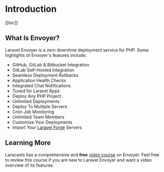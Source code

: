 # Introduction

[[toc]]

## What Is Envoyer?

Laravel Envoyer is a zero downtime deployment service for PHP. Some highlights of Envoyer's features include:

- GitHub, GitLab & Bitbucket Integration
- GitLab Self-Hosted Integration
- Seamless Deployment Rollbacks
- Application Health Checks
- Integrated Chat Notifications
- Tuned for Laravel Apps
- Deploy Any PHP Project
- Unlimited Deployments
- Deploy To Multiple Servers
- Cron Job Monitoring
- Unlimited Team Members
- Customize Your Deployments
- Import Your [Laravel Forge](https://forge.laravel.com) Servers

## Learning More

Laracasts has a comprehensive and **free** [video course](https://laracasts.com/series/envoyer) on Envoyer. Feel free to review this course if you are new to Laravel Envoyer and want a video overview of its features.
